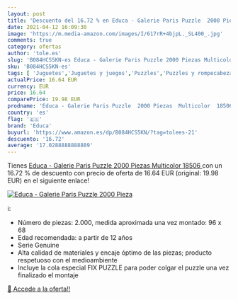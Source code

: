 ```yaml
---
layout: post
title: 'Descuento del 16.72 % en Educa - Galerie Paris Puzzle  2000 Pieza'
date: 2021-04-12 16:09:30
image: 'https://m.media-amazon.com/images/I/617rR+4bjpL._SL400_.jpg'
comments: true
category: ofertas
author: 'tole.es'
slug: 'B084HCS5KN-es Educa - Galerie Paris Puzzle 2000 Piezas Multicolor 18506'
sku: 'B084HCS5KN-es'
tags: [ 'Juguetes','Juguetes y juegos','Puzzles','Puzzles y rompecabezas','educa','puzzle', ]
actualPrice: 16.64 EUR
currency: EUR
price: 16.64
comparePrice: 19.98 EUR
prodname: 'Educa - Galerie Paris Puzzle  2000 Piezas  Multicolor  18506 '
country: 'es'
flag: '🇪🇸'
brand: 'Educa'
buyurl: 'https://www.amazon.es/dp/B084HCS5KN/?tag=tolees-21'
descuento: '16.72'
average: '17.0288888888889'
---
```


Tienes [Educa - Galerie Paris Puzzle  2000 Piezas  Multicolor  18506 ](https://www.amazon.es/dp/B084HCS5KN/?tag=tolees-21) con un 16.72 % de descuento con precio de oferta de 16.64 EUR (original: 19.98 EUR) en el siguiente enlace!

[![Educa - Galerie Paris Puzzle  2000 Pieza](https://m.media-amazon.com/images/I/617rR+4bjpL._SL400_.jpg)](https://www.amazon.es/dp/B084HCS5KN/?tag=tolees-21)

ℹ️:

- Número de piezas: 2.000, medida aproximada una vez montado: 96 x 68
- Edad recomendada: a partir de 12 años
- Serie Genuine
- Alta calidad de materiales y encaje óptimo de las piezas; producto respetuoso con el medioambiente
- Incluye la cola especial FIX PUZZLE para poder colgar el puzzle una vez finalizado el montaje

[🛒 Accede a la oferta!!](https://www.amazon.es/dp/B084HCS5KN/?tag=tolees-21)
